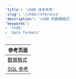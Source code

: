 ```yaml
---
'title': 'chDB 技术参考'
'slug': '/chdb/reference'
'description': 'chDB 的数据格式'
'keywords':
- 'chdb'
- 'data formats'
---
```


| 参考页面           |
|----------------------|
| [数据格式](/chdb/reference/data-formats)  |
| [SQL 参考](/chdb/reference/sql-reference) |
